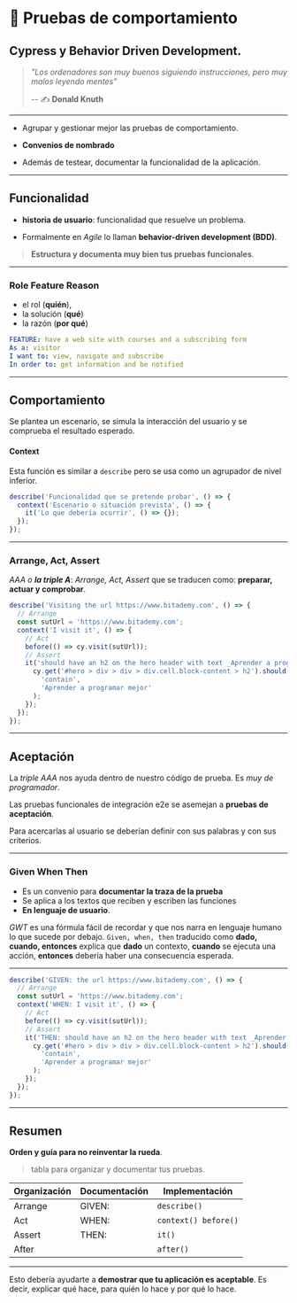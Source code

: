 # 🎪 Pruebas de comportamiento
## Cypress y Behavior Driven Development.

> _"Los ordenadores son muy buenos siguiendo instrucciones, pero muy malos leyendo mentes"_
>
> -- ✍️ **Donald Knuth**

---


- Agrupar y gestionar mejor las pruebas de comportamiento.

- **Convenios de nombrado**

- Además de testear, documentar la funcionalidad de la aplicación.

---

## Funcionalidad

- **historia de usuario**: funcionalidad que resuelve un problema.

- Formalmente en _Agile_ lo llaman **behavior-driven development (BDD)**.

> **Estructura y documenta muy bien tus pruebas funcionales**.

---

### Role Feature Reason

- el rol (**quién**),
- la solución (**qué**)
- la razón (**por qué**)

```yaml
FEATURE: have a web site with courses and a subscribing form
As a: visitor
I want to: view, navigate and subscribe
In order to: get information and be notified
```

---

## Comportamiento

Se plantea un escenario, se simula la interacción del usuario y se comprueba el resultado esperado.

#### Context

Esta función es similar a `describe` pero se usa como un agrupador de nivel inferior.

```js
describe('Funcionalidad que se pretende probar', () => {
  context('Escenario o situación prevista', () => {
    it('Lo que debería ocurrir', () => {});
  });
});
```

---
### Arrange, Act, Assert

_AAA o **la triple A**_: _Arrange, Act, Assert_ que se traducen como: **preparar, actuar y comprobar**.

```js
describe('Visiting the url https://www.bitademy.com', () => {
  // Arrange
  const sutUrl = 'https://www.bitademy.com';
  context('I visit it', () => {
    // Act
    before(() => cy.visit(sutUrl));
    // Assert
    it('should have an h2 on the hero header with text _Aprender a programar mejor_', () => {
      cy.get('#hero > div > div > div.cell.block-content > h2').should(
        'contain',
        'Aprender a programar mejor'
      );
    });
  });
});
```
---

## Aceptación

La _triple AAA_ nos ayuda dentro de nuestro código de prueba. Es _muy de programador_.

Las pruebas funcionales de integración e2e se asemejan a  **pruebas de aceptación**.

Para acercarlas al usuario se deberían definir con sus palabras y con sus criterios.

---

### Given When Then

- Es un convenio para **documentar la traza de la prueba**
- Se aplica a los textos que reciben y escriben las funciones
- **En lenguaje de usuario**.

_GWT_ es una fórmula fácil de recordar y que nos narra en lenguaje humano lo que sucede por debajo. `Given, when, then` traducido como **dado, cuando, entonces** explica que **dado** un contexto, **cuando** se ejecuta una acción, **entonces** debería haber una consecuencia esperada.

---

```js
describe('GIVEN: the url https://www.bitademy.com', () => {
  // Arrange
  const sutUrl = 'https://www.bitademy.com';
  context('WHEN: I visit it', () => {
    // Act
    before(() => cy.visit(sutUrl));
    // Assert
    it('THEN: should have an h2 on the hero header with text _Aprender a programar mejor_', () => {
      cy.get('#hero > div > div > div.cell.block-content > h2').should(
        'contain',
        'Aprender a programar mejor'
      );
    });
  });
});
```

---

## Resumen

**Orden y guía para no reinventar la rueda**.

> tabla para organizar y documentar tus pruebas.

|Organización|Documentación|Implementación|
|--- |--- |--- |
|Arrange|GIVEN:|`describe()`|
|Act|WHEN:|`context() before()`|
|Assert|THEN:|`it()`|
|After||`after()`|


---

Esto debería ayudarte a **demostrar que tu aplicación es aceptable**. Es decir, explicar qué hace, para quién lo hace y por qué lo hace.

